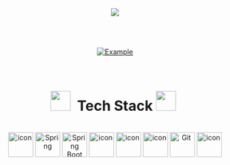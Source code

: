 <div align="center">
 
 <img src="https://capsule-render.vercel.app/api?type=transparent&color=fff&height=57&section=header&text=Hyeon+Young+Jang&animation=twinkling&fontSize=40" />
 <img src="https://user-images.githubusercontent.com/74038190/212284115-f47cd8ff-2ffb-4b04-b5bf-4d1c14c0247f.gif" width="1000" height="1">

 <br><br>
 
 [![Example](https://github-stats-alpha.vercel.app/api?username=memory-h)](https://github-stats-alpha.vercel.app/api?username=Hyeon-zero)

 <br>

 <h1> 
  <img src="https://github.com/Anmol-Baranwal/Cool-GIFs-For-GitHub/assets/74038190/fa83eeb9-f4e2-4d85-93f0-688af11babf8" width="40">&nbsp;
    Tech Stack
  <img src="https://github.com/Anmol-Baranwal/Cool-GIFs-For-GitHub/assets/74038190/fa83eeb9-f4e2-4d85-93f0-688af11babf8" width="40">&nbsp;
 </h1>
  
 <br>

 <div>
  <img src="https://techstack-generator.vercel.app/java-icon.svg" alt="icon" width="50" height="50" />
  <img width="50" src="https://user-images.githubusercontent.com/25181517/117201470-f6d56780-adec-11eb-8f7c-e70e376cfd07.png" alt="Spring" title="Spring"/>
  <img width="50" src="https://user-images.githubusercontent.com/25181517/183891303-41f257f8-6b3d-487c-aa56-c497b880d0fb.png" alt="Spring Boot" title="Spring Boot"/>
  <img src="https://techstack-generator.vercel.app/mysql-icon.svg" alt="icon" width="50" height="50" />  
  <img src="https://techstack-generator.vercel.app/docker-icon.svg" alt="icon" width="50" height="50" />
  <img src="https://techstack-generator.vercel.app/aws-icon.svg" alt="icon" width="50" height="50" />
  <img width="50" src="https://user-images.githubusercontent.com/25181517/192108372-f71d70ac-7ae6-4c0d-8395-51d8870c2ef0.png" alt="Git" title="Git"/>
  <img src="https://techstack-generator.vercel.app/github-icon.svg" alt="icon" width="50" height="50" />
 </div>

</div>

